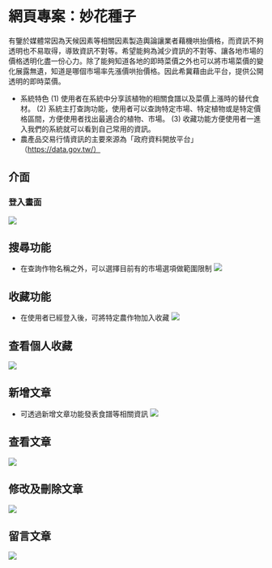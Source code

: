 # 網頁專案：妙花種子
有鑒於媒體常因為天候因素等相關因素製造輿論讓業者藉機哄抬價格，而資訊不夠透明也不易取得，導致資訊不對等。希望能夠為減少資訊的不對等、讓各地市場的價格透明化盡一份心力。除了能夠知道各地的即時菜價之外也可以將市場菜價的變化展露無遺，知道是哪個市場率先漲價哄抬價格。因此希冀藉由此平台，提供公開透明的即時菜價。
* 系統特色
(1)	使用者在系統中分享該植物的相關食譜以及菜價上漲時的替代食材。
(2)	系統主打查詢功能，使用者可以查詢特定市場、特定植物或是特定價格區間，方便使用者找出最適合的植物、市場。
(3)	收藏功能方便使用者一進入我們的系統就可以看到自己常用的資訊。
* 農產品交易行情資訊的主要來源為「政府資料開放平台」（https://data.gov.tw/）
## 介面
### 登入畫面
![](https://i.imgur.com/Om1DCMH.png)
## 搜尋功能
* 在查詢作物名稱之外，可以選擇目前有的市場選項做範圍限制
![](https://i.imgur.com/ODAC25L.png)
## 收藏功能
* 在使用者已經登入後，可將特定農作物加入收藏
![](https://i.imgur.com/t9z9F4P.png)
## 查看個人收藏
![](https://i.imgur.com/EqjLCLl.png)
## 新增文章
* 可透過新增文章功能發表食譜等相關資訊
![](https://i.imgur.com/FKxN2Lr.png)
## 查看文章
![](https://i.imgur.com/ZESHNtp.png)
## 修改及刪除文章
![](https://i.imgur.com/HdseYTW.png)
## 留言文章
![](https://i.imgur.com/fM2H0ev.png)

